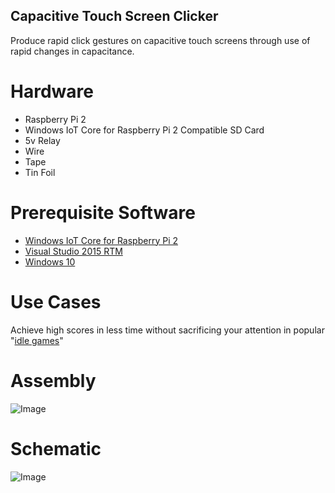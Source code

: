 ## Capacitive Touch Screen Clicker ##
Produce rapid click gestures on capacitive touch screens through use of rapid changes in capacitance.

# Hardware #
- Raspberry Pi 2
- Windows IoT Core for Raspberry Pi 2 Compatible SD Card
- 5v Relay 
- Wire
- Tape
- Tin Foil
 

# Prerequisite Software #
- [Windows IoT Core for Raspberry Pi 2](http://ms-iot.github.io/content/en-US/win10/SetupPCRPI.htm)
- [Visual Studio 2015 RTM](https://www.visualstudio.com/en-us/products/vs-2015-product-editions.aspx)
- [Windows 10](http://www.microsoft.com/en-us/software-download/windows10) 


# Use Cases #
Achieve high scores in less time without sacrificing your attention in popular "[idle games](https://en.wikipedia.org/wiki/Incremental_game)"

# Assembly #
![Image](https://github.com/toolboc/CapacitiveTouchScreenClicker/blob/master/Assets/assembly.PNG)

# Schematic #
![Image](https://github.com/toolboc/CapacitiveTouchScreenClicker/blob/master/Assets/schematic.PNG)
